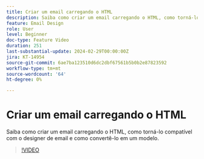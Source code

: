 ```yaml
---
title: Criar um email carregando o HTML
description: Saiba como criar um email carregando o HTML, como torná-lo compatível com o designer de email e como convertê-lo em um modelo.
feature: Email Design
role: User
level: Beginner
doc-type: Feature Video
duration: 251
last-substantial-update: 2024-02-29T00:00:00Z
jira: KT-14954
source-git-commit: 6ae7ba123510d6dc2dbf67561b5b0b2e87823592
workflow-type: tm+mt
source-wordcount: '64'
ht-degree: 0%

---
```



# Criar um email carregando o HTML

Saiba como criar um email carregando o HTML, como torná-lo compatível com o designer de email e como convertê-lo em um modelo.

>[!VIDEO](https://video.tv.adobe.com/v/3427633/?learn=on)
